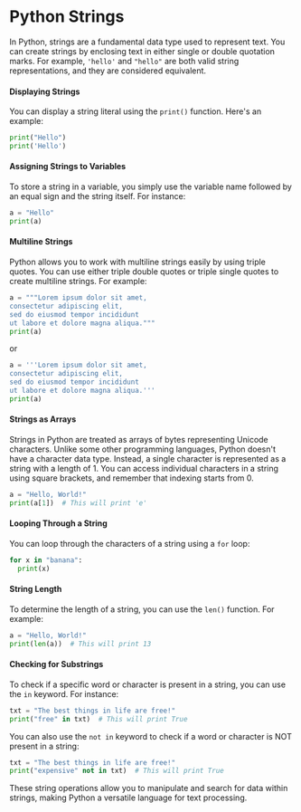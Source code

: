# Python Strings

In Python, strings are a fundamental data type used to represent text. You can create strings by enclosing text in either single or double quotation marks. For example, `'hello'` and `"hello"` are both valid string representations, and they are considered equivalent.

#### Displaying Strings

You can display a string literal using the `print()` function. Here's an example:

```python
print("Hello")
print('Hello')
```

#### Assigning Strings to Variables

To store a string in a variable, you simply use the variable name followed by an equal sign and the string itself. For instance:

```python
a = "Hello"
print(a)
```

#### Multiline Strings

Python allows you to work with multiline strings easily by using triple quotes. You can use either triple double quotes or triple single quotes to create multiline strings. For example:

```python
a = """Lorem ipsum dolor sit amet,
consectetur adipiscing elit,
sed do eiusmod tempor incididunt
ut labore et dolore magna aliqua."""
print(a)
```

or

```python
a = '''Lorem ipsum dolor sit amet,
consectetur adipiscing elit,
sed do eiusmod tempor incididunt
ut labore et dolore magna aliqua.'''
print(a)
```

#### Strings as Arrays

Strings in Python are treated as arrays of bytes representing Unicode characters. Unlike some other programming languages, Python doesn't have a character data type. Instead, a single character is represented as a string with a length of 1. You can access individual characters in a string using square brackets, and remember that indexing starts from 0.

```python
a = "Hello, World!"
print(a[1])  # This will print 'e'
```

#### Looping Through a String

You can loop through the characters of a string using a `for` loop:

```python
for x in "banana":
  print(x)
```

#### String Length

To determine the length of a string, you can use the `len()` function. For example:

```python
a = "Hello, World!"
print(len(a))  # This will print 13
```

#### Checking for Substrings

To check if a specific word or character is present in a string, you can use the `in` keyword. For instance:

```python
txt = "The best things in life are free!"
print("free" in txt)  # This will print True
```

You can also use the `not in` keyword to check if a word or character is NOT present in a string:

```python
txt = "The best things in life are free!"
print("expensive" not in txt)  # This will print True
```

These string operations allow you to manipulate and search for data within strings, making Python a versatile language for text processing.
